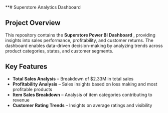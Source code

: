 **# Superstore Analytics Dashboard  

##  Project Overview  
This repository contains the **Superstore Power BI Dashboard** , providing insights into sales performance, profitability, and customer returns. The dashboard enables data-driven decision-making by analyzing trends across product categories, states, and customer segments.  

##  Key Features  
- **Total Sales Analysis** – Breakdown of  $2.33M in total sales  
- **Profitability Analysis** – Sales insights based on loss making and most profitable products 
- **Item Sales Breakdown** – Analysis of item categories contributing to revenue  
- **Customer Rating Trends** – Insights on average ratings and visibility  

